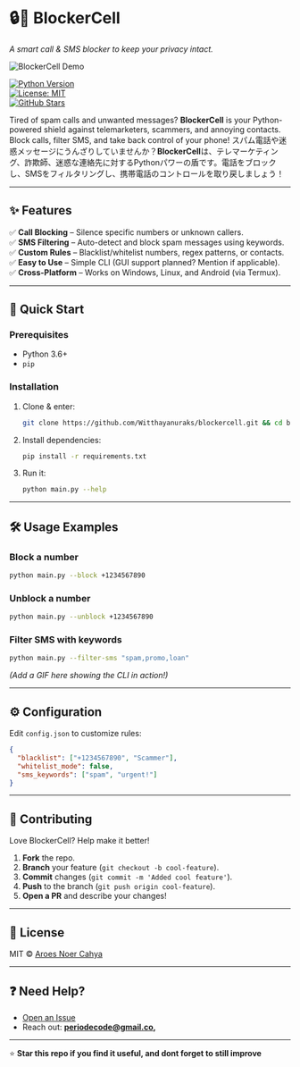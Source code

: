 # 🔒📱 BlockerCell  

*A smart call & SMS blocker to keep your privacy intact.*  

![BlockerCell Demo](https://via.placeholder.com/800x400?text=BlockerCell+Demo+GIF/Image) 

[![Python Version](https://img.shields.io/badge/Python-3.6%2B-blue)](https://www.python.org/)  
[![License: MIT](https://img.shields.io/badge/License-MIT-green)](LICENSE)  
[![GitHub Stars](https://img.shields.io/github/stars/Witthayanuraks/blockercell?style=social)](https://github.com/Witthayanuraks/blockercell)  

Tired of spam calls and unwanted messages? **BlockerCell** is your Python-powered shield against telemarketers, scammers, and annoying contacts. Block calls, filter SMS, and take back control of your phone!
スパム電話や迷惑メッセージにうんざりしていませんか？**BlockerCell**は、テレマーケティング、詐欺師、迷惑な連絡先に対するPythonパワーの盾です。電話をブロックし、SMSをフィルタリングし、携帯電話のコントロールを取り戻しましょう！

---

## ✨ Features  

✅ **Call Blocking** – Silence specific numbers or unknown callers.  
✅ **SMS Filtering** – Auto-detect and block spam messages using keywords.  
✅ **Custom Rules** – Blacklist/whitelist numbers, regex patterns, or contacts.  
✅ **Easy to Use** – Simple CLI (GUI support planned? Mention if applicable).  
✅ **Cross-Platform** – Works on Windows, Linux, and Android (via Termux).  

---

## 🚀 Quick Start  

### Prerequisites  
- Python 3.6+  
- `pip`  

### Installation  
1. Clone & enter:  
   ```bash
   git clone https://github.com/Witthayanuraks/blockercell.git && cd blockercell
   ```
2. Install dependencies:  
   ```bash
   pip install -r requirements.txt
   ```
3. Run it:  
   ```bash
   python main.py --help
   ```

---

## 🛠️ Usage Examples  

### Block a number  
```bash
python main.py --block +1234567890
```  

### Unblock a number  
```bash
python main.py --unblock +1234567890
```  

### Filter SMS with keywords  
```bash
python main.py --filter-sms "spam,promo,loan"
```  

*(Add a GIF here showing the CLI in action!)*  

---

## ⚙️ Configuration  
Edit `config.json` to customize rules:  
```json
{
  "blacklist": ["+1234567890", "Scammer"],
  "whitelist_mode": false,
  "sms_keywords": ["spam", "urgent!"]
}
```

---

## 🤝 Contributing  
Love BlockerCell? Help make it better!  

1. **Fork** the repo.  
2. **Branch** your feature (`git checkout -b cool-feature`).  
3. **Commit** changes (`git commit -m 'Added cool feature'`).  
4. **Push** to the branch (`git push origin cool-feature`).  
5. **Open a PR** and describe your changes!  

---

## 📜 License  
MIT © [Aroes Noer Cahya](https://github.com/Witthayanuraks)  

---

## ❓ Need Help?  
- [Open an Issue](https://github.com/Witthayanuraks/blockercell/issues)  
- Reach out: **periodecode@gmail.co,**   

---

⭐ **Star this repo if you find it useful, and dont forget to still improve** 
